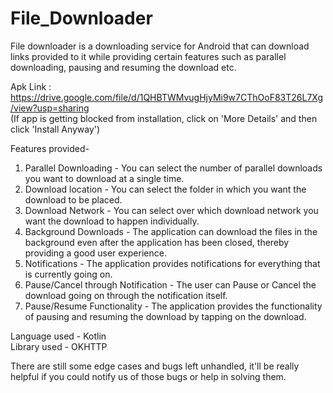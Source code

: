 # File_Downloader
File downloader is a downloading service for Android that can download links provided to it while providing certain features such as parallel downloading, pausing and resuming the download etc.

Apk Link : https://drive.google.com/file/d/1QHBTWMvugHjyMi9w7CThOoF83T26L7Xg/view?usp=sharing  
(If app is getting blocked from installation, click on 'More Details' and then click 'Install Anyway')
  
Features provided-  
1. Parallel Downloading - You can select the number of parallel downloads you want to download at a single time.
2. Download location - You can select the folder in which you want the download to be placed.
3. Download Network - You can select over which download network you want the download to happen individually.
4. Background Downloads - The application can download the files in the background even after the application has been closed, thereby providing a good user experience.
5. Notifications - The application provides notifications for everything that is currently going on.
6. Pause/Cancel through Notification - The user can Pause or Cancel the download going on through the notification itself.
7. Pause/Resume Functionality - The application provides the functionality of pausing and resuming the download by tapping on the download.

Language used - Kotlin  
Library used - OKHTTP

There are still some edge cases and bugs left unhandled, it'll be really helpful if you could notify us of those bugs or help in solving them.
